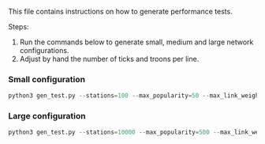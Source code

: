 This file contains instructions on how to generate performance tests.

Steps:
1. Run the commands below to generate small, medium and large network configurations.
2. Adjust by hand the number of ticks and troons per line.

### Small configuration
```python
python3 gen_test.py --stations=100 --max_popularity=50 --max_link_weight=50 --max_line_size=50 --max_line_len=70 > testcases/small.in
```

### Large configuration
```python
python3 gen_test.py --stations=10000 --max_popularity=500 --max_link_weight=500 --max_line_size=2000 --max_line_len=7000 > testcases/large.in
```